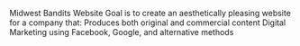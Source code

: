 Midwest Bandits Website
Goal is to create an aesthetically pleasing website for a company that:
 Produces both original and commercial content
 Digital Marketing using Facebook, Google, and alternative methods 
 


 
